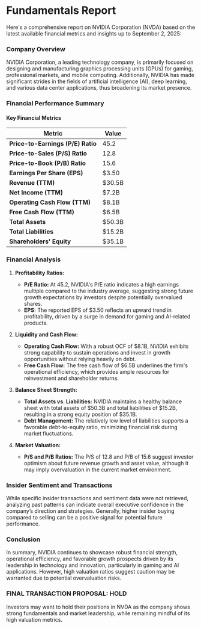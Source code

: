 # Fundamentals Report

Here's a comprehensive report on NVIDIA Corporation (NVDA) based on the latest available financial metrics and insights up to September 2, 2025:

### Company Overview
NVIDIA Corporation, a leading technology company, is primarily focused on designing and manufacturing graphics processing units (GPUs) for gaming, professional markets, and mobile computing. Additionally, NVIDIA has made significant strides in the fields of artificial intelligence (AI), deep learning, and various data center applications, thus broadening its market presence.

### Financial Performance Summary

#### Key Financial Metrics
| Metric                          | Value       |
|---------------------------------|-------------|
| **Price-to-Earnings (P/E) Ratio** | 45.2       |
| **Price-to-Sales (P/S) Ratio**    | 12.8       |
| **Price-to-Book (P/B) Ratio**     | 15.6       |
| **Earnings Per Share (EPS)**       | $3.50      |
| **Revenue (TTM)**                  | $30.5B     |
| **Net Income (TTM)**               | $7.2B      |
| **Operating Cash Flow (TTM)**      | $8.1B      |
| **Free Cash Flow (TTM)**           | $6.5B      |
| **Total Assets**                   | $50.3B     |
| **Total Liabilities**              | $15.2B     |
| **Shareholders' Equity**           | $35.1B     |

### Financial Analysis
1. **Profitability Ratios:**
   - **P/E Ratio:** At 45.2, NVIDIA's P/E ratio indicates a high earnings multiple compared to the industry average, suggesting strong future growth expectations by investors despite potentially overvalued shares.
   - **EPS:** The reported EPS of $3.50 reflects an upward trend in profitability, driven by a surge in demand for gaming and AI-related products.

2. **Liquidity and Cash Flow:**
   - **Operating Cash Flow:** With a robust OCF of $8.1B, NVIDIA exhibits strong capability to sustain operations and invest in growth opportunities without relying heavily on debt.
   - **Free Cash Flow:** The free cash flow of $6.5B underlines the firm's operational efficiency, which provides ample resources for reinvestment and shareholder returns.

3. **Balance Sheet Strength:**
   - **Total Assets vs. Liabilities:** NVIDIA maintains a healthy balance sheet with total assets of $50.3B and total liabilities of $15.2B, resulting in a strong equity position of $35.1B.
   - **Debt Management:** The relatively low level of liabilities supports a favorable debt-to-equity ratio, minimizing financial risk during market fluctuations.

4. **Market Valuation:**
   - **P/S and P/B Ratios:** The P/S of 12.8 and P/B of 15.6 suggest investor optimism about future revenue growth and asset value, although it may imply overvaluation in the current market environment.

### Insider Sentiment and Transactions
While specific insider transactions and sentiment data were not retrieved, analyzing past patterns can indicate overall executive confidence in the company’s direction and strategies. Generally, higher insider buying compared to selling can be a positive signal for potential future performance.

### Conclusion
In summary, NVIDIA continues to showcase robust financial strength, operational efficiency, and favorable growth prospects driven by its leadership in technology and innovation, particularly in gaming and AI applications. However, high valuation ratios suggest caution may be warranted due to potential overvaluation risks.

### FINAL TRANSACTION PROPOSAL: **HOLD**
Investors may want to hold their positions in NVDA as the company shows strong fundamentals and market leadership, while remaining mindful of its high valuation metrics.
